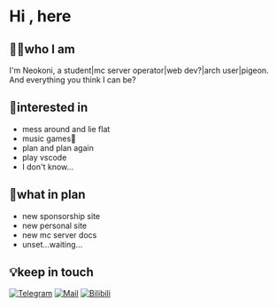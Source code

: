 # Hi , here
## 😶‍🌫️who I am
I'm Neokoni, a student|mc server operator|web dev?|arch user|pigeon.  
And everything you think I can be?
## 🌠interested in 
- mess around and lie flat
- music games🤯
- plan and plan again
- play vscode
- I don't know...
## 📑what in plan
- new sponsorship site
- new personal site
- new mc server docs
- unset...waiting...
## 💡keep in touch
[![Telegram](https://img.shields.io/badge/telegram-26A5E4?style=for-the-badge&logo=telegram&logoColor=white)](https://t.me/Neokoni)
[![Mail](https://img.shields.io/badge/gmail-ff7154?style=for-the-badge&logo=gmail&logoColor=white)](mailto://me@neokoni.ink)
[![Bilibili](https://img.shields.io/badge/bilibili-00A1D6?style=for-the-badge&logo=bilibili&logoColor=white)](https://space.bilibili.com/703126674)